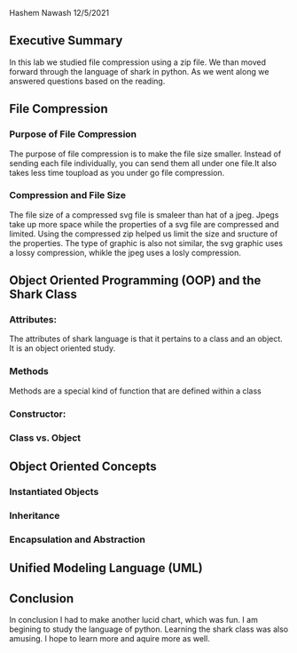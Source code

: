 Hashem Nawash 12/5/2021

## Executive Summary 
In this lab we studied file compression using a zip file. We than moved forward through the language of shark in python. As we went along we answered questions based on the reading. 


## File Compression
### Purpose of File Compression
The purpose of file compression is to make the file size smaller. Instead of sending each file individually, you can send them all under one file.It also takes less time toupload as you under go file compression.

### Compression and File Size
The file size of a compressed svg file is smaleer than hat of a jpeg. Jpegs take up more space while the properties of a svg file are compressed and limited. Using the compressed zip helped us limit the size and sructure of the properties. The type of graphic is also not similar, the svg graphic uses a lossy compression, whikle the jpeg uses a losly compression. 


## Object Oriented Programming (OOP) and the Shark Class
### Attributes:
The attributes of shark language is that it pertains to a class and an object. It is an object oriented study.
### Methods 
Methods are a special kind of function that are defined within a class


### Constructor:
### Class vs. Object

## Object Oriented Concepts
### Instantiated Objects
### Inheritance
### Encapsulation and Abstraction

## Unified Modeling Language (UML)

## Conclusion
In conclusion I had to make another lucid chart, which was fun. I am begining to study the language of python. Learning the shark class was also amusing. I hope to learn more and aquire more as well. 
